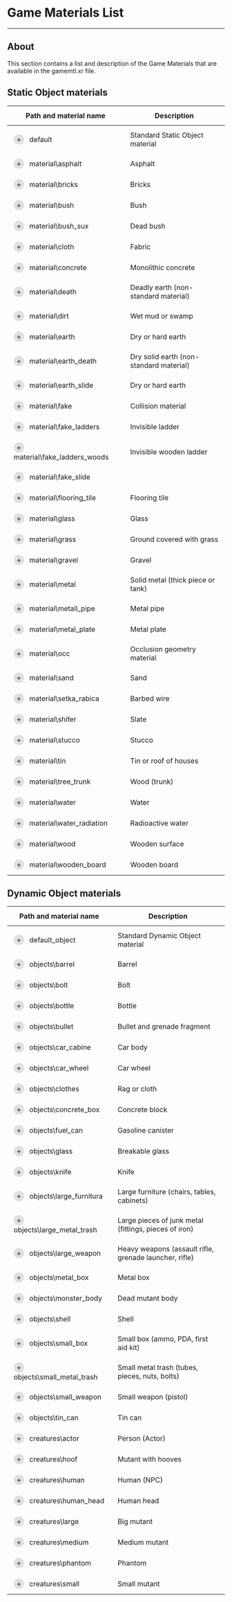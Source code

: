 # Game Materials List

___

## About

This section contains a list and description of the Game Materials that are available in the gamemtl.xr file.

## Static Object materials

<style>
.main-table {
    width: 100%;
    border-collapse: collapse;
}

.main-table th, .main-table td {
    padding: 12px 15px;
}

.main-table th {
}

.material-row {
    transition: background-color 0.2s;
}

.material-row:hover {
    background-color: #f9f9f9;
}

.expand-btn {
    cursor: pointer;
    display: inline-block;
    width: 24px;
    height: 24px;
    text-align: center;
    margin-right: 8px;
    background-color: #e0e0e0;
    border-radius: 50%;
    color: #555;
    font-weight: bold;
    line-height: 24px;
    transition: all 0.3s;
    user-select: none;
}

.expand-btn:hover {
    background-color: #d0d0d0;
}

.expand-btn.active {
    background-color: #4CAF50;
    color: white;
}

.details-container {
    max-height: 0;
    overflow: hidden;
    transition: max-height 0.2s ease-out;
    background-color: #fafafa;
}

.details-container.show {
    max-height: 1500px;
    transition: max-height 0.2s ease-in;
}

.nested-table {
    width: calc(100% - 30px);
    margin: 10px 15px;
    border-collapse: collapse;
    box-shadow: 0 1px 3px rgba(0,0,0,0.1);
}

.nested-table td {
    padding: 10px 15px;
    border: 1px solid #e0e0e0;
    background-color: white;
}

.nested-table tr:first-child td {
    border-top: none;
}

.nested-table tr:last-child td {
    border-bottom: none;
}

.nested-table tr td:first-child {
    border-left: none;
    font-weight: 500;
    color: #333;
}

.nested-table tr td:last-child {
    border-right: none;
    color: #666;
}
</style>

<table class="main-table" id="StaticObjectMaterialsTable">
    <thead>
        <tr>
            <th>Path and material name</th>
            <th>Description</th>
        </tr>
    </thead>
    <tbody>
        <tr class="material-row">
            <td>
                <span class="expand-btn" data-source="static/default.html">+</span>
                default
            </td>
            <td>Standard Static Object material</td>
        </tr>
        <tr>
            <td colspan="2" style="padding: 0;">
                <div class="details-container">
                    <table class="nested-table">
                    </table>
                </div>
            </td>
        </tr>
        <tr class="material-row">
            <td>
                <span class="expand-btn" data-source="static/asphalt.html">+</span>
                material\asphalt
            </td>
            <td>Asphalt</td>
        </tr>
        <tr>
            <td colspan="2" style="padding: 0;">
                <div class="details-container">
                    <table class="nested-table">
                    </table>
                </div>
            </td>
        </tr>
        <tr class="material-row">
            <td>
                <span class="expand-btn" data-source="static/bricks.html">+</span>
                material\bricks
            </td>
            <td>Bricks</td>
        </tr>
        <tr>
            <td colspan="2" style="padding: 0;">
                <div class="details-container">
                    <table class="nested-table">
                    </table>
                </div>
            </td>
        </tr>
        <tr class="material-row">
            <td>
                <span class="expand-btn" data-source="static/bush.html">+</span>
                material\bush
            </td>
            <td>Bush</td>
        </tr>
        <tr>
            <td colspan="2" style="padding: 0;">
                <div class="details-container">
                    <table class="nested-table">
                    </table>
                </div>
            </td>
        </tr>
        <tr class="material-row">
            <td>
                <span class="expand-btn" data-source="static/bush-sux.html">+</span>
                material\bush_sux
            </td>
            <td>Dead bush</td>
        </tr>
        <tr>
            <td colspan="2" style="padding: 0;">
                <div class="details-container">
                    <table class="nested-table">
                    </table>
                </div>
            </td>
        </tr>
        <tr class="material-row">
            <td>
                <span class="expand-btn" data-source="static/cloth.html">+</span>
                material\cloth
            </td>
            <td>Fabric</td>
        </tr>
        <tr>
            <td colspan="2" style="padding: 0;">
                <div class="details-container">
                    <table class="nested-table">
                    </table>
                </div>
            </td>
        </tr>
        <tr class="material-row">
            <td>
                <span class="expand-btn" data-source="static/concrete.html">+</span>
                material\concrete
            </td>
            <td>Monolithic concrete</td>
        </tr>
        <tr>
            <td colspan="2" style="padding: 0;">
                <div class="details-container">
                    <table class="nested-table">
                    </table>
                </div>
            </td>
        </tr>
        <tr class="material-row">
            <td>
                <span class="expand-btn" data-source="static/death.html">+</span>
                material\death
            </td>
            <td>Deadly earth (non-standard material)</td>
        </tr>
        <tr>
            <td colspan="2" style="padding: 0;">
                <div class="details-container">
                    <table class="nested-table">
                    </table>
                </div>
            </td>
        </tr>
        <tr class="material-row">
            <td>
                <span class="expand-btn" data-source="static/dirt.html">+</span>
                material\dirt
            </td>
            <td>Wet mud or swamp</td>
        </tr>
        <tr>
            <td colspan="2" style="padding: 0;">
                <div class="details-container">
                    <table class="nested-table">
                    </table>
                </div>
            </td>
        </tr>
        <tr class="material-row">
            <td>
                <span class="expand-btn" data-source="static/earth.html">+</span>
                material\earth
            </td>
            <td>Dry or hard earth</td>
        </tr>
        <tr>
            <td colspan="2" style="padding: 0;">
                <div class="details-container">
                    <table class="nested-table">
                    </table>
                </div>
            </td>
        </tr>
        <tr class="material-row">
            <td>
                <span class="expand-btn" data-source="static/earth-death.html">+</span>
                material\earth_death
            </td>
            <td>Dry solid earth (non-standard material)</td>
        </tr>
        <tr>
            <td colspan="2" style="padding: 0;">
                <div class="details-container">
                    <table class="nested-table">
                    </table>
                </div>
            </td>
        </tr>
        <tr class="material-row">
            <td>
                <span class="expand-btn" data-source="static/earth-slide.html">+</span>
                material\earth_slide
            </td>
            <td>Dry or hard earth</td>
        </tr>
        <tr>
            <td colspan="2" style="padding: 0;">
                <div class="details-container">
                    <table class="nested-table">
                    </table>
                </div>
            </td>
        </tr>
        <tr class="material-row">
            <td>
                <span class="expand-btn" data-source="static/fake.html">+</span>
                material\fake
            </td>
            <td>Collision material</td>
        </tr>
        <tr>
            <td colspan="2" style="padding: 0;">
                <div class="details-container">
                    <table class="nested-table">
                    </table>
                </div>
            </td>
        </tr>
        <tr class="material-row">
            <td>
                <span class="expand-btn" data-source="static/fake-ladders.html">+</span>
                material\fake_ladders
            </td>
            <td>Invisible ladder</td>
        </tr>
        <tr>
            <td colspan="2" style="padding: 0;">
                <div class="details-container">
                    <table class="nested-table">
                    </table>
                </div>
            </td>
        </tr>
        <tr class="material-row">
            <td>
                <span class="expand-btn" data-source="static/fake-ladders-woods.html">+</span>
                material\fake_ladders_woods
            </td>
            <td>Invisible wooden ladder</td>
        </tr>
        <tr>
            <td colspan="2" style="padding: 0;">
                <div class="details-container">
                    <table class="nested-table">
                    </table>
                </div>
            </td>
        </tr>
        <tr class="material-row">
            <td>
                <span class="expand-btn" data-source="static/fake-slide.html">+</span>
                material\fake_slide
            </td>
            <td></td>
        </tr>
        <tr>
            <td colspan="2" style="padding: 0;">
                <div class="details-container">
                    <table class="nested-table">
                    </table>
                </div>
            </td>
        </tr>
        <tr class="material-row">
            <td>
                <span class="expand-btn" data-source="static/flooring-tile.html">+</span>
                material\flooring_tile
            </td>
            <td>Flooring tile</td>
        </tr>
        <tr>
            <td colspan="2" style="padding: 0;">
                <div class="details-container">
                    <table class="nested-table">
                    </table>
                </div>
            </td>
        </tr>
        <tr class="material-row">
            <td>
                <span class="expand-btn" data-source="static/glass.html">+</span>
                material\glass
            </td>
            <td>Glass</td>
        </tr>
        <tr>
            <td colspan="2" style="padding: 0;">
                <div class="details-container">
                    <table class="nested-table">
                    </table>
                </div>
            </td>
        </tr>
        <tr class="material-row">
            <td>
                <span class="expand-btn" data-source="static/grass.html">+</span>
                material\grass
            </td>
            <td>Ground covered with grass</td>
        </tr>
        <tr>
            <td colspan="2" style="padding: 0;">
                <div class="details-container">
                    <table class="nested-table">
                    </table>
                </div>
            </td>
        </tr>
        <tr class="material-row">
            <td>
                <span class="expand-btn" data-source="static/gravel.html">+</span>
                material\gravel
            </td>
            <td>Gravel</td>
        </tr>
        <tr>
            <td colspan="2" style="padding: 0;">
                <div class="details-container">
                    <table class="nested-table">
                    </table>
                </div>
            </td>
        </tr>
        <tr class="material-row">
            <td>
                <span class="expand-btn" data-source="static/metal.html">+</span>
                material\metal
            </td>
            <td>Solid metal (thick piece or tank) </td>
        </tr>
        <tr>
            <td colspan="2" style="padding: 0;">
                <div class="details-container">
                    <table class="nested-table">
                    </table>
                </div>
            </td>
        </tr>
        <tr class="material-row">
            <td>
                <span class="expand-btn" data-source="static/metall-pipe.html">+</span>
                material\metall_pipe
            </td>
            <td>Metal pipe</td>
        </tr>
        <tr>
            <td colspan="2" style="padding: 0;">
                <div class="details-container">
                    <table class="nested-table">
                    </table>
                </div>
            </td>
        </tr>
        <tr class="material-row">
            <td>
                <span class="expand-btn" data-source="static/metal-plate.html">+</span>
                material\metal_plate
            </td>
            <td>Metal plate</td>
        </tr>
        <tr>
            <td colspan="2" style="padding: 0;">
                <div class="details-container">
                    <table class="nested-table">
                    </table>
                </div>
            </td>
        </tr>
        <tr class="material-row">
            <td>
                <span class="expand-btn" data-source="static/occ.html">+</span>
                material\occ
            </td>
            <td>Occlusion geometry material</td>
        </tr>
        <tr>
            <td colspan="2" style="padding: 0;">
                <div class="details-container">
                    <table class="nested-table">
                    </table>
                </div>
            </td>
        </tr>
        <tr class="material-row">
            <td>
                <span class="expand-btn" data-source="static/sand.html">+</span>
                material\sand
            </td>
            <td>Sand</td>
        </tr>
        <tr>
            <td colspan="2" style="padding: 0;">
                <div class="details-container">
                    <table class="nested-table">
                    </table>
                </div>
            </td>
        </tr>
        <tr class="material-row">
            <td>
                <span class="expand-btn" data-source="static/setka-rabica.html">+</span>
                material\setka_rabica
            </td>
            <td>Barbed wire</td>
        </tr>
        <tr>
            <td colspan="2" style="padding: 0;">
                <div class="details-container">
                    <table class="nested-table">
                    </table>
                </div>
            </td>
        </tr>
        <tr class="material-row">
            <td>
                <span class="expand-btn" data-source="static/shifer.html">+</span>
                material\shifer
            </td>
            <td>Slate</td>
        </tr>
        <tr>
            <td colspan="2" style="padding: 0;">
                <div class="details-container">
                    <table class="nested-table">
                    </table>
                </div>
            </td>
        </tr>
        <tr class="material-row">
            <td>
                <span class="expand-btn" data-source="static/stucco.html">+</span>
                material\stucco
            </td>
            <td>Stucco</td>
        </tr>
        <tr>
            <td colspan="2" style="padding: 0;">
                <div class="details-container">
                    <table class="nested-table">
                    </table>
                </div>
            </td>
        </tr>
        <tr class="material-row">
            <td>
                <span class="expand-btn" data-source="static/tin.html">+</span>
                material\tin
            </td>
            <td>Tin or roof of houses</td>
        </tr>
        <tr>
            <td colspan="2" style="padding: 0;">
                <div class="details-container">
                    <table class="nested-table">
                    </table>
                </div>
            </td>
        </tr>
        <tr class="material-row">
            <td>
                <span class="expand-btn" data-source="static/tree-trunk.html">+</span>
                material\tree_trunk
            </td>
            <td>Wood (trunk)</td>
        </tr>
        <tr>
            <td colspan="2" style="padding: 0;">
                <div class="details-container">
                    <table class="nested-table">
                    </table>
                </div>
            </td>
        </tr>
        <tr class="material-row">
            <td>
                <span class="expand-btn" data-source="static/water.html">+</span>
                material\water
            </td>
            <td>Water</td>
        </tr>
        <tr>
            <td colspan="2" style="padding: 0;">
                <div class="details-container">
                    <table class="nested-table">
                    </table>
                </div>
            </td>
        </tr>
        <tr class="material-row">
            <td>
                <span class="expand-btn" data-source="static/water-radiation.html">+</span>
                material\water_radiation
            </td>
            <td>Radioactive water</td>
        </tr>
        <tr>
            <td colspan="2" style="padding: 0;">
                <div class="details-container">
                    <table class="nested-table">
                    </table>
                </div>
            </td>
        </tr>
        <tr class="material-row">
            <td>
                <span class="expand-btn" data-source="static/wood.html">+</span>
                material\wood
            </td>
            <td>Wooden surface</td>
        </tr>
        <tr>
            <td colspan="2" style="padding: 0;">
                <div class="details-container">
                    <table class="nested-table">
                    </table>
                </div>
            </td>
        </tr>
        <tr class="material-row">
            <td>
                <span class="expand-btn" data-source="static/wooden-board.html">+</span>
                material\wooden_board
            </td>
            <td>Wooden board</td>
        </tr>
        <tr>
            <td colspan="2" style="padding: 0;">
                <div class="details-container">
                    <table class="nested-table">
                    </table>
                </div>
            </td>
        </tr>
    </tbody>
</table>

## Dynamic Object materials

<table class="main-table" id="DynamicObjectMaterialsTable">
    <thead>
        <tr>
            <th>Path and material name</th>
            <th>Description</th>
        </tr>
    </thead>
    <tbody>
        <tr class="material-row">
            <td>
                <span class="expand-btn" data-source="dynamic/default-object.html">+</span>
                default_object
            </td>
            <td>Standard Dynamic Object material</td>
        </tr>
        <tr>
            <td colspan="2" style="padding: 0;">
                <div class="details-container">
                    <table class="nested-table">
                    </table>
                </div>
            </td>
        </tr>
        <tr class="material-row">
            <td>
                <span class="expand-btn" data-source="dynamic/barrel.html">+</span>
                objects\barrel
            </td>
            <td>Barrel</td>
        </tr>
        <tr>
            <td colspan="2" style="padding: 0;">
                <div class="details-container">
                    <table class="nested-table">
                    </table>
                </div>
            </td>
        </tr>
        <tr class="material-row">
            <td>
                <span class="expand-btn" data-source="dynamic/bolt.html">+</span>
                objects\bolt
            </td>
            <td>Bolt</td>
        </tr>
        <tr>
            <td colspan="2" style="padding: 0;">
                <div class="details-container">
                    <table class="nested-table">
                    </table>
                </div>
            </td>
        </tr>
        <tr class="material-row">
            <td>
                <span class="expand-btn" data-source="dynamic/bottle.html">+</span>
                objects\bottle
            </td>
            <td>Bottle</td>
        </tr>
        <tr>
            <td colspan="2" style="padding: 0;">
                <div class="details-container">
                    <table class="nested-table">
                    </table>
                </div>
            </td>
        </tr>
        <tr class="material-row">
            <td>
                <span class="expand-btn" data-source="dynamic/bullet.html">+</span>
                objects\bullet
            </td>
            <td>Bullet and grenade fragment</td>
        </tr>
        <tr>
            <td colspan="2" style="padding: 0;">
                <div class="details-container">
                    <table class="nested-table">
                    </table>
                </div>
            </td>
        </tr>
        <tr class="material-row">
            <td>
                <span class="expand-btn" data-source="dynamic/car-cabine.html">+</span>
                objects\car_cabine
            </td>
            <td>Car body</td>
        </tr>
        <tr>
            <td colspan="2" style="padding: 0;">
                <div class="details-container">
                    <table class="nested-table">
                    </table>
                </div>
            </td>
        </tr>
        <tr class="material-row">
            <td>
                <span class="expand-btn" data-source="dynamic/car-wheel.html">+</span>
                objects\car_wheel
            </td>
            <td>Car wheel</td>
        </tr>
        <tr>
            <td colspan="2" style="padding: 0;">
                <div class="details-container">
                    <table class="nested-table">
                    </table>
                </div>
            </td>
        </tr>
        <tr class="material-row">
            <td>
                <span class="expand-btn" data-source="dynamic/clothes.html">+</span>
                objects\clothes
            </td>
            <td>Rag or cloth</td>
        </tr>
        <tr>
            <td colspan="2" style="padding: 0;">
                <div class="details-container">
                    <table class="nested-table">
                    </table>
                </div>
            </td>
        </tr>
        <tr class="material-row">
            <td>
                <span class="expand-btn" data-source="dynamic/concreate-box.html">+</span>
                objects\concrete_box
            </td>
            <td>Concrete block</td>
        </tr>
        <tr>
            <td colspan="2" style="padding: 0;">
                <div class="details-container">
                    <table class="nested-table">
                    </table>
                </div>
            </td>
        </tr>
        <tr class="material-row">
            <td>
                <span class="expand-btn" data-source="dynamic/fuel-can.html">+</span>
                objects\fuel_can
            </td>
            <td>Gasoline canister</td>
        </tr>
        <tr>
            <td colspan="2" style="padding: 0;">
                <div class="details-container">
                    <table class="nested-table">
                    </table>
                </div>
            </td>
        </tr>
        <tr class="material-row">
            <td>
                <span class="expand-btn" data-source="dynamic/glass.html">+</span>
                objects\glass
            </td>
            <td>Breakable glass</td>
        </tr>
        <tr>
            <td colspan="2" style="padding: 0;">
                <div class="details-container">
                    <table class="nested-table">
                    </table>
                </div>
            </td>
        </tr>
        <tr class="material-row">
            <td>
                <span class="expand-btn" data-source="dynamic/knife.html">+</span>
                objects\knife
            </td>
            <td>Knife</td>
        </tr>
        <tr>
            <td colspan="2" style="padding: 0;">
                <div class="details-container">
                    <table class="nested-table">
                    </table>
                </div>
            </td>
        </tr>
        <tr class="material-row">
            <td>
                <span class="expand-btn" data-source="dynamic/large-furnitura.html">+</span>
                objects\large_furnitura
            </td>
            <td>Large furniture (chairs, tables, cabinets)</td>
        </tr>
        <tr>
            <td colspan="2" style="padding: 0;">
                <div class="details-container">
                    <table class="nested-table">
                    </table>
                </div>
            </td>
        </tr>
        <tr class="material-row">
            <td>
                <span class="expand-btn" data-source="dynamic/large-metal-trash.html">+</span>
                objects\large_metal_trash
            </td>
            <td>Large pieces of junk metal (fittings, pieces of iron)</td>
        </tr>
        <tr>
            <td colspan="2" style="padding: 0;">
                <div class="details-container">
                    <table class="nested-table">
                    </table>
                </div>
            </td>
        </tr>
        <tr class="material-row">
            <td>
                <span class="expand-btn" data-source="dynamic/large-weapon.html">+</span>
                objects\large_weapon
            </td>
            <td>Heavy weapons (assault rifle, grenade launcher, rifle)</td>
        </tr>
        <tr>
            <td colspan="2" style="padding: 0;">
                <div class="details-container">
                    <table class="nested-table">
                    </table>
                </div>
            </td>
        </tr>
        <tr class="material-row">
            <td>
                <span class="expand-btn" data-source="dynamic/metal-box.html">+</span>
                objects\metal_box
            </td>
            <td>Metal box</td>
        </tr>
        <tr>
            <td colspan="2" style="padding: 0;">
                <div class="details-container">
                    <table class="nested-table">
                    </table>
                </div>
            </td>
        </tr>
        <tr class="material-row">
            <td>
                <span class="expand-btn" data-source="dynamic/monster-body.html">+</span>
                objects\monster_body
            </td>
            <td>Dead mutant body</td>
        </tr>
        <tr>
            <td colspan="2" style="padding: 0;">
                <div class="details-container">
                    <table class="nested-table">
                    </table>
                </div>
            </td>
        </tr>
        <tr class="material-row">
            <td>
                <span class="expand-btn" data-source="dynamic/shell.html">+</span>
                objects\shell
            </td>
            <td>Shell</td>
        </tr>
        <tr>
            <td colspan="2" style="padding: 0;">
                <div class="details-container">
                    <table class="nested-table">
                    </table>
                </div>
            </td>
        </tr>
        <tr class="material-row">
            <td>
                <span class="expand-btn" data-source="dynamic/small-box.html">+</span>
                objects\small_box
            </td>
            <td>Small box (ammo, PDA, first aid kit)</td>
        </tr>
        <tr>
            <td colspan="2" style="padding: 0;">
                <div class="details-container">
                    <table class="nested-table">
                    </table>
                </div>
            </td>
        </tr>
        <tr class="material-row">
            <td>
                <span class="expand-btn" data-source="dynamic/small-metal-trash.html">+</span>
                objects\small_metal_trash
            </td>
            <td>Small metal trash (tubes, pieces, nuts, bolts)</td>
        </tr>
        <tr>
            <td colspan="2" style="padding: 0;">
                <div class="details-container">
                    <table class="nested-table">
                    </table>
                </div>
            </td>
        </tr>
        <tr class="material-row">
            <td>
                <span class="expand-btn" data-source="dynamic/small-weapon.html">+</span>
                objects\small_weapon
            </td>
            <td>Small weapon (pistol)</td>
        </tr>
        <tr>
            <td colspan="2" style="padding: 0;">
                <div class="details-container">
                    <table class="nested-table">
                    </table>
                </div>
            </td>
        </tr>
        <tr class="material-row">
            <td>
                <span class="expand-btn" data-source="dynamic/tin-can.html">+</span>
                objects\tin_can
            </td>
            <td>Tin can</td>
        </tr>
        <tr>
            <td colspan="2" style="padding: 0;">
                <div class="details-container">
                    <table class="nested-table">
                    </table>
                </div>
            </td>
        </tr>
        <tr class="material-row">
            <td>
                <span class="expand-btn" data-source="dynamic/actor.html">+</span>
                creatures\actor
            </td>
            <td>Person (Actor)</td>
        </tr>
        <tr>
            <td colspan="2" style="padding: 0;">
                <div class="details-container">
                    <table class="nested-table">
                    </table>
                </div>
            </td>
        </tr>
        <tr class="material-row">
            <td>
                <span class="expand-btn" data-source="dynamic/hoof.html">+</span>
                creatures\hoof
            </td>
            <td>Mutant with hooves</td>
        </tr>
        <tr>
            <td colspan="2" style="padding: 0;">
                <div class="details-container">
                    <table class="nested-table">
                    </table>
                </div>
            </td>
        </tr>
        <tr class="material-row">
            <td>
                <span class="expand-btn" data-source="dynamic/human.html">+</span>
                creatures\human
            </td>
            <td>Human (NPC)</td>
        </tr>
        <tr>
            <td colspan="2" style="padding: 0;">
                <div class="details-container">
                    <table class="nested-table">
                    </table>
                </div>
            </td>
        </tr>
        <tr class="material-row">
            <td>
                <span class="expand-btn" data-source="dynamic/human-head.html">+</span>
                creatures\human_head
            </td>
            <td>Human head</td>
        </tr>
        <tr>
            <td colspan="2" style="padding: 0;">
                <div class="details-container">
                    <table class="nested-table">
                    </table>
                </div>
            </td>
        </tr>
        <tr class="material-row">
            <td>
                <span class="expand-btn" data-source="dynamic/large.html">+</span>
                creatures\large
            </td>
            <td>Big mutant</td>
        </tr>
        <tr>
            <td colspan="2" style="padding: 0;">
                <div class="details-container">
                    <table class="nested-table">
                    </table>
                </div>
            </td>
        </tr>
        <tr class="material-row">
            <td>
                <span class="expand-btn" data-source="dynamic/medium.html">+</span>
                creatures\medium
            </td>
            <td>Medium mutant</td>
        </tr>
        <tr>
            <td colspan="2" style="padding: 0;">
                <div class="details-container">
                    <table class="nested-table">
                    </table>
                </div>
            </td>
        </tr>
        <tr class="material-row">
            <td>
                <span class="expand-btn" data-source="dynamic/phantom.html">+</span>
                creatures\phantom
            </td>
            <td>Phantom</td>
        </tr>
        <tr>
            <td colspan="2" style="padding: 0;">
                <div class="details-container">
                    <table class="nested-table">
                    </table>
                </div>
            </td>
        </tr>
        <tr class="material-row">
            <td>
                <span class="expand-btn" data-source="dynamic/small.html">+</span>
                creatures\small
            </td>
            <td>Small mutant</td>
        </tr>
        <tr>
            <td colspan="2" style="padding: 0;">
                <div class="details-container">
                    <table class="nested-table">
                    </table>
                </div>
            </td>
        </tr>
    </tbody>
</table>

<script>
document.addEventListener('DOMContentLoaded', () => {
    // Обработчик для обеих таблиц
    const handleTableClick = async (event) => {
        const btn = event.target.closest('.expand-btn');
        if (!btn) return;

        const row = btn.closest('tr');
        const detailsContainer = row.nextElementSibling.querySelector('.details-container');
        const isOpening = !detailsContainer.classList.contains('show');
        // Обновляем состояние кнопки
        btn.classList.toggle('active', isOpening);
        btn.textContent = isOpening ? '−' : '+';
        if (isOpening) {
            detailsContainer.classList.add('show');
            // Загружаем данные только если они еще не загружены
            if (btn.dataset.source && !btn.dataset.loaded) {
                try {
                    const response = await fetch(btn.dataset.source);
                    if (!response.ok) throw new Error(`HTTP error! status: ${response.status}`);
                    const html = await response.text();
                    const parser = new DOMParser();
                    const doc = parser.parseFromString(html, 'text/html');
                    const nestedTable = detailsContainer.querySelector('.nested-table');
                    // Очищаем перед вставкой новых данных
                    nestedTable.innerHTML = '';
                    // Безопасное извлечение таблицы
                    const sourceTable = doc.querySelector('table');
                    if (sourceTable) {
                        nestedTable.appendChild(sourceTable.cloneNode(true));
                    } else {
                        throw new Error('Таблица не найдена в ответе');
                    }
                    btn.dataset.loaded = 'true';
                } catch (error) {
                    console.error('Ошибка загрузки данных:', error);
                    detailsContainer.innerHTML = '<div class="error-message">Ошибка загрузки данных. Пожалуйста, попробуйте позже.</div>';
                }
            }
        } else {
            // Небольшая задержка для плавного закрытия
            setTimeout(() => {
                detailsContainer.classList.remove('show');
            }, 5);
        }
    };

    const staticTable = document.getElementById('StaticObjectMaterialsTable');
    const dynamicTable = document.getElementById('DynamicObjectMaterialsTable');
    if (staticTable) staticTable.addEventListener('click', handleTableClick);
    if (dynamicTable) dynamicTable.addEventListener('click', handleTableClick);
});
</script>

